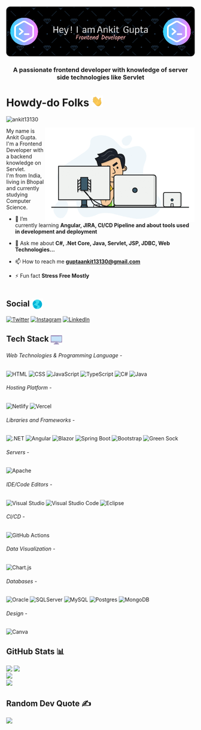 [![Header](https://github.com/ankit13130/ankit13130/blob/main/assets/banner.png?raw=true "Header")](https://github.com/ankit13130)

<h3 align="center">A passionate frontend developer with knowledge of server side technologies like Servlet</h3>

# Howdy-do Folks <img src="./assets/wave.gif" width="30">
<p align="left"> <img src="https://komarev.com/ghpvc/?username=ankit13130&label=Profile%20views&color=00FFFB&style=flat" alt="ankit13130" /></p>
<img align="right" src="./assets/me.gif" width="400" alt="Coding">
<p>
  My name is Ankit Gupta.<br>
  I'm a Frontend Developer with a backend knowledge on Servlet.<br>
  I'm from India, living in Bhopal and currently studying Computer Science.
</p>

- 🌱 I’m currently learning **Angular, JIRA, CI/CD Pipeline and about tools used in development and deployment**

- 💬 Ask me about **C#, .Net Core, Java, Servlet, JSP, JDBC, Web Technologies...**

- 📫 How to reach me **guptaankit13130@gmail.com**

- ⚡ Fun fact **Stress Free Mostly**
<br><br>

## Social <img align="center" src="./assets/social.gif" width="30">
[![Twitter](https://img.shields.io/badge/Twitter-%231BA5FF.svg?logo=Twitter&logoColor=white)](https://twitter.com/ankitgupta13130)
[![Instagram](https://img.shields.io/badge/Instagram-%23E4405F.svg?logo=Instagram&logoColor=white)](https://instagram.com/its_ankit_here___) 
[![LinkedIn](https://img.shields.io/badge/LinkedIn-%230077B5.svg?logo=linkedin&logoColor=white)](https://linkedin.com/in/ankit-gupta-8548b9212) 

## Tech Stack <img align="center" src="./assets/tech-stack.gif" width="30">
###### Web Technologies & Programming Language -
![HTML](https://img.shields.io/badge/HTML-%23E34F26.svg?logo=html5&logoColor=white)
![CSS](https://img.shields.io/badge/CSS-1572B6?logo=css3&logoColor=fff)
![JavaScript](https://img.shields.io/badge/JavaScript-F7DF1E?logo=javascript&logoColor=000)
![TypeScript](https://img.shields.io/badge/TypeScript-3178C6?logo=typescript&logoColor=fff)
![C#](https://custom-icon-badges.demolab.com/badge/C%23-%23239120.svg?logo=cshrp&logoColor=white)
![Java](https://img.shields.io/badge/Java-%23ED8B00.svg?logo=openjdk&logoColor=white)
###### Hosting Platform -
![Netlify](https://img.shields.io/badge/Netlify-%23000000.svg?style=flat&logo=netlify&logoColor=#00C7B7) 
![Vercel](https://img.shields.io/badge/Vercel-%23000000.svg?style=flat&logo=vercel&logoColor=white) 
###### Libraries and Frameworks -
![.NET](https://img.shields.io/badge/.NET-512BD4?logo=dotnet&logoColor=fff)
![Angular](https://img.shields.io/badge/Angular-%23DD0031.svg?logo=angular&logoColor=white)
![Blazor](https://img.shields.io/badge/Blazor-512BD4?logo=blazor&logoColor=fff)
![Spring Boot](https://img.shields.io/badge/Spring%20Boot-6DB33F?logo=springboot&logoColor=fff)
![Bootstrap](https://img.shields.io/badge/Bootstrap-%23563D7C.svg?style=flat&logo=bootstrap&logoColor=white) 
![Green Sock](https://img.shields.io/badge/Green%20Sock-88CE02?style=flat&logo=greensock&logoColor=white) 
###### Servers -
![Apache](https://img.shields.io/badge/Apache-%23D42029.svg?style=flat&logo=apache&logoColor=white) 
###### IDE/Code Editors -
![Visual Studio](https://custom-icon-badges.demolab.com/badge/Visual%20Studio-5C2D91.svg?&logo=visual-studio&logoColor=white)
![Visual Studio Code](https://custom-icon-badges.demolab.com/badge/Visual%20Studio%20Code-0078d7.svg?logo=vsc&logoColor=white)
![Eclipse](https://img.shields.io/badge/Eclipse-FE7A16.svg?logo=Eclipse&logoColor=white)
###### CI/CD -
![GitHub Actions](https://img.shields.io/badge/GitHub_Actions-2088FF?logo=github-actions&logoColor=white)
###### Data Visualization -
![Chart.js](https://img.shields.io/badge/Chart.js-FF6384?logo=chartdotjs&logoColor=fff)
###### Databases -
![Oracle](https://img.shields.io/badge/Oracle-F80000?logo=oracle&logoColor=fff)
![SQLServer](https://img.shields.io/badge/SQLServer-%2300f.svg?style=flat&logo=sqlserver&logoColor=white)
![MySQL](https://img.shields.io/badge/MySQL-4479A1?logo=mysql&logoColor=fff) 
![Postgres](https://img.shields.io/badge/Postgres-%23316192.svg?logo=postgresql&logoColor=white)
![MongoDB](https://img.shields.io/badge/MongoDB-%234ea94b.svg?style=flat&logo=mongodb&logoColor=white) 
###### Design -
![Canva](https://img.shields.io/badge/Canva-%2300C4CC.svg?style=flat&logo=Canva&logoColor=white)

## GitHub Stats 📊
![](https://github-readme-stats.vercel.app/api/top-langs/?username=ankit13130&theme=chartreuse-dark&hide_border=false&include_all_commits=true&count_private=true&layout=compact)
![](https://github-readme-stats.vercel.app/api?username=ankit13130&theme=chartreuse-dark&hide_border=false&include_all_commits=true&count_private=true)<br>
![](https://github-profile-summary-cards.vercel.app/api/cards/profile-details?username=ankit13130&theme=tokyonight&hide_border=false)<br>
![](https://github-readme-streak-stats.herokuapp.com/?user=ankit13130&theme=chartreuse-dark&hide_border=false)<br>

## Random Dev Quote ✍️
![](https://quotes-github-readme.vercel.app/api?type=horizontal&theme=radical)

<!-- # Extras 📝
  <details>
  <summary>Click to expand!</summary> -->
